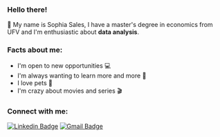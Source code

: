 
### Hello there!
 👋 My name is Sophia Sales, I have a master's degree in economics from UFV and I'm enthusiastic about **data analysis**. 

### Facts about me: 
- I'm open to new opportunities 💻
-  I'm always wanting to learn more and more 📕
- I love pets 🐶
- I'm crazy about movies and series 🎬

### **Connect with me:**
[![Linkedin Badge](https://img.shields.io/badge/-LinkedIn-blue?style=flat-square&logo=Linkedin&logoColor=white&link=https://www.linkedin.com/in/sophia-sales-124521150/)](https://www.linkedin.com/in/sophia-sales-124521150/) [![Gmail Badge](https://img.shields.io/badge/-Gmail-c14438?style=flat-square&logo=Gmail&logoColor=white&link=mailto:sophiasalesr@gmail.com)](mailto:sophiasalesr@gmail.com)
